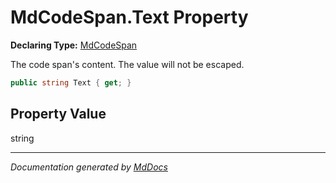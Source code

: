 # MdCodeSpan.Text Property

**Declaring Type:** [MdCodeSpan](../index.md)

The code span's content. The value will not be escaped.

```csharp
public string Text { get; }
```

## Property Value

string

___

*Documentation generated by [MdDocs](https://github.com/ap0llo/mddocs)*
